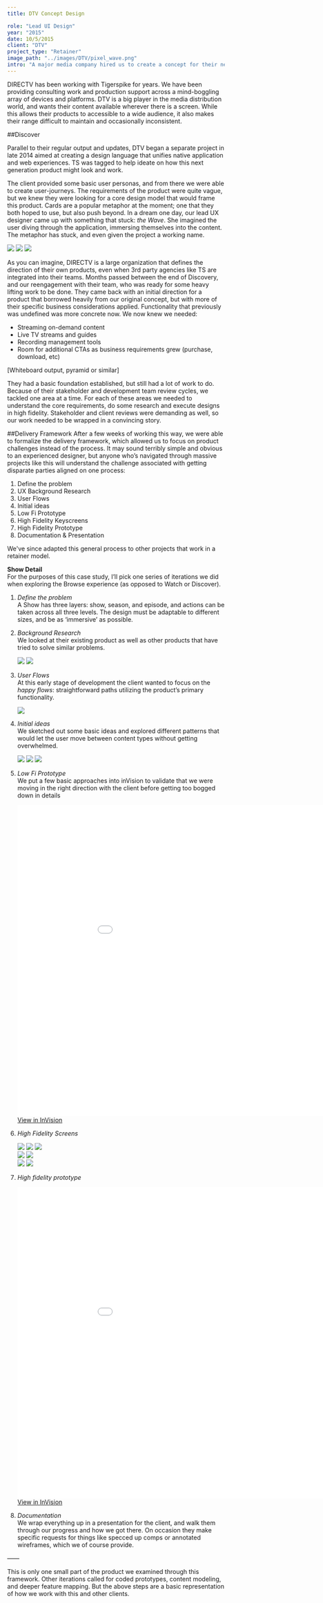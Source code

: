 ```yaml
---
title: DTV Concept Design

role: "Lead UI Design"
year: "2015"
date: 10/5/2015
client: "DTV"
project_type: "Retainer"
image_path: "../images/DTV/pixel_wave.png"
intro: "A major media company hired us to create a concept for their new cross-platform digital streaming product"
---
```


DIRECTV has been working with Tigerspike for years. We have been providing consulting work and production support across a mind-boggling array of devices and platforms. DTV is a big player in the media distribution world, and wants their content available wherever there is a screen. While this allows their products to accessible to a wide audience, it also makes their range difficult to maintain and occasionally inconsistent. 

##Discover

Parallel to their regular output and updates, DTV began a separate project in late 2014 aimed at creating a design language that unifies native application and web experiences. TS was tagged to help ideate on how this next generation product might look and work. 

The client provided some basic user personas, and from there we were able to create user-journeys. The requirements of the product were quite vague, but we knew they were looking for a core design model that would frame this product. Cards are a popular metaphor at the moment; one that they both hoped to use, but also push beyond. In a dream one day, our lead UX designer came up with something that stuck: *the Wave*. She imagined the user diving through the application, immersing themselves into the content. The metaphor has stuck, and even given the project a working name. 

<div class="image-wrapper large image-three-across">
	<img src="../images/DTV/diagram-9am.png" />
	<img src="../images/DTV/diagram-1pm.png" />
	<img src="../images/DTV/diagram-7pm.png" />
</div>

As you can imagine, DIRECTV is a large organization that defines the direction of their own products, even when 3rd party agencies like TS are integrated into their teams. Months passed between the end of Discovery, and our reengagement with their team, who was ready for some heavy lifting work to be done. They came back with an initial direction for a product that borrowed heavily from our original concept, but with more of their specific business considerations applied. Functionality that previously was undefined was more concrete now. We now knew we needed:
- Streaming on-demand content
- Live TV streams and guides
- Recording management tools
- Room for additional CTAs as business requirements grew (purchase, download, etc)

[Whiteboard output, pyramid or similar]

They had a basic foundation established, but still had a lot of work to do. Because of their stakeholder and development team review cycles, we tackled one area at a time. For each of these areas we needed to understand the core requirements, do some research and execute designs in high fidelity. Stakeholder and client reviews were demanding as well, so our work needed to be wrapped in a convincing story.

##Delivery Framework
After a few weeks of working this way, we were able to formalize the delivery framework, which allowed us to focus on product challenges instead of the process. It may sound terribly simple and obvious to an experienced designer, but anyone who’s navigated through massive projects like this will understand the challenge associated with getting disparate parties aligned on one process:

1. Define the problem
2. UX Background Research
3. User Flows
4. Initial ideas
5. Low Fi Prototype
6. High Fidelity Keyscreens
7. High Fidelity Prototype
8. Documentation & Presentation

We've since adapted this general process to other projects that work in a retainer model.


**Show Detail**  
For the purposes of this case study, I’ll pick one series of iterations we did when exploring the Browse experience (as opposed to Watch or Discover).  

1. *Define the problem*  
A Show has three layers: show, season, and episode, and actions can be taken across all three levels. The design must be adaptable to different sizes, and be as ‘immersive’ as possible.

2. *Background Research*  
We looked at their existing product as well as other products that have tried to solve similar problems.

	<div class="image-wrapper large image-two-across">
	  <img src="../images/DTV/bg-research-1.png" />
	  <img src="../images/DTV/bg-research-2.png" />
	</div>

3. *User Flows*  
At this early stage of development the client wanted to focus on the *happy flows*: straightforward paths utilizing the product’s primary functionality.

	<div class="image-wrapper image-full">
		<img src="../images/DTV/flows-1.png" />
	</div>

4. *Initial ideas*  
We sketched out some basic ideas and explored different patterns that would let the user move between content types without getting overwhelmed.

	<div class="image-wrapper large image-three-across">
		<img src="../images/DTV/initial-ideas-1.jpg" />
		<img src="../images/DTV/initial-ideas-2.jpg" />
		<img src="../images/DTV/initial-ideas-3.jpg" />
	</div>

5. *Low Fi Prototype*  
We put a few basic approaches into inVision to validate that we were moving in the right direction with the client before getting too bogged down in details  

	<div class="prototype-wrapper tablet">
		<div class="row">
			<iframe width="972" height="720" src="//invis.io/BQ2WG33XY" frameborder="0" allowfullscreen></iframe>
		</div>
		<a class="button tertiary" href="https://invis.io/S92WG32RT">View in InVision</a>
	</div>

6. *High Fidelity Screens*  

	<div class="image-wrapper large image-three-across">
		<img src="../images/DTV/hifi-tablet-1.jpg" />
		<img src="../images/DTV/hifi-tablet-2.jpg" />
		<img src="../images/DTV/hifi-tablet-3.jpg" />
	</div>

	<div class="image-wrapper centered image-two-across">
		<img src="../images/DTV/hifi-tablet-4.jpg" />
		<img src="../images/DTV/hifi-tablet-5.jpg" />
	</div>

	<div class="image-wrapper small centered image-two-across">
		<img src="../images/DTV/hifi-mobile-1.jpg" />
		<img src="../images/DTV/hifi-mobile-2.jpg" />
	</div>

7. *High fidelity prototype*  

	<div class="prototype-wrapper tablet">
		<div class="row">
			<iframe width="972" height="720" src="//invis.io/9T33P2IQB" frameborder="0" allowfullscreen></iframe>
		</div>
		<a class="button tertiary" href="https://invis.io/SU33P2HYM">View in InVision</a>
	</div>

8. *Documentation*  
We wrap everything up in a presentation for the client, and walk  them through our progress and how we got there. On occasion they make specific requests for things like specced up comps or annotated wireframes, which we of course provide.

——

This is only one small part of the product we examined through this framework. Other iterations called for coded prototypes, content modeling, and deeper feature mapping. But the above steps are a basic representation of how we work with this and other clients. 

